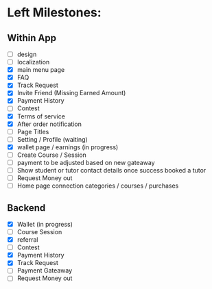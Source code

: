 # Left Milestones:
## Within App
- [ ] design
- [ ] localization
- [x] main menu page
- [x] FAQ
- [x] Track Request
- [x] Invite Friend (Missing Earned Amount)
- [x] Payment History
- [ ] Contest
- [x] Terms of service
- [x] After order notification
- [ ] Page Titles
- [ ] Setting / Profile (waiting)
- [x] wallet page / earnings (in progress)
- [ ] Create Course / Session
- [ ] payment to be adjusted based on new gateaway
- [ ] Show student or tutor contact details once success booked a tutor
- [ ] Request Money out
- [ ] Home page connection categories / courses / purchases

## Backend
- [x] Wallet (in progress)
- [ ] Course Session
- [x] referral
- [ ] Contest
- [x] Payment History
- [x] Track Request
- [ ] Payment Gateaway
- [ ] Request Money out
